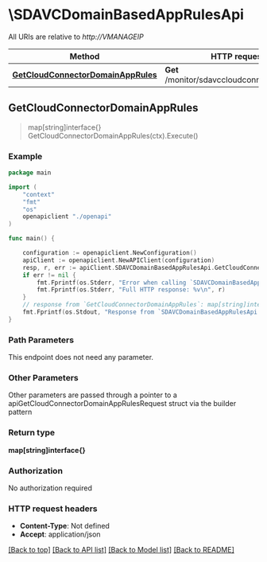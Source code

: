 # \SDAVCDomainBasedAppRulesApi

All URIs are relative to *http://VMANAGEIP*

Method | HTTP request | Description
------------- | ------------- | -------------
[**GetCloudConnectorDomainAppRules**](SDAVCDomainBasedAppRulesApi.md#GetCloudConnectorDomainAppRules) | **Get** /monitor/sdavccloudconnector/domain | 



## GetCloudConnectorDomainAppRules

> map[string]interface{} GetCloudConnectorDomainAppRules(ctx).Execute()





### Example

```go
package main

import (
    "context"
    "fmt"
    "os"
    openapiclient "./openapi"
)

func main() {

    configuration := openapiclient.NewConfiguration()
    apiClient := openapiclient.NewAPIClient(configuration)
    resp, r, err := apiClient.SDAVCDomainBasedAppRulesApi.GetCloudConnectorDomainAppRules(context.Background()).Execute()
    if err != nil {
        fmt.Fprintf(os.Stderr, "Error when calling `SDAVCDomainBasedAppRulesApi.GetCloudConnectorDomainAppRules``: %v\n", err)
        fmt.Fprintf(os.Stderr, "Full HTTP response: %v\n", r)
    }
    // response from `GetCloudConnectorDomainAppRules`: map[string]interface{}
    fmt.Fprintf(os.Stdout, "Response from `SDAVCDomainBasedAppRulesApi.GetCloudConnectorDomainAppRules`: %v\n", resp)
}
```

### Path Parameters

This endpoint does not need any parameter.

### Other Parameters

Other parameters are passed through a pointer to a apiGetCloudConnectorDomainAppRulesRequest struct via the builder pattern


### Return type

**map[string]interface{}**

### Authorization

No authorization required

### HTTP request headers

- **Content-Type**: Not defined
- **Accept**: application/json

[[Back to top]](#) [[Back to API list]](../README.md#documentation-for-api-endpoints)
[[Back to Model list]](../README.md#documentation-for-models)
[[Back to README]](../README.md)

